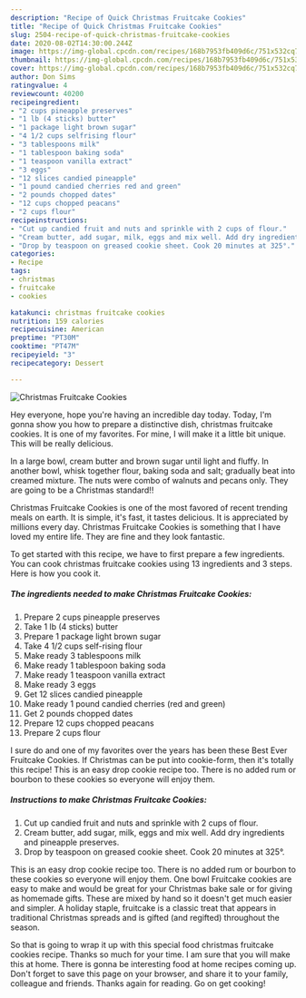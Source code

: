 ```yaml
---
description: "Recipe of Quick Christmas Fruitcake Cookies"
title: "Recipe of Quick Christmas Fruitcake Cookies"
slug: 2504-recipe-of-quick-christmas-fruitcake-cookies
date: 2020-08-02T14:30:00.244Z
image: https://img-global.cpcdn.com/recipes/168b7953fb409d6c/751x532cq70/christmas-fruitcake-cookies-recipe-main-photo.jpg
thumbnail: https://img-global.cpcdn.com/recipes/168b7953fb409d6c/751x532cq70/christmas-fruitcake-cookies-recipe-main-photo.jpg
cover: https://img-global.cpcdn.com/recipes/168b7953fb409d6c/751x532cq70/christmas-fruitcake-cookies-recipe-main-photo.jpg
author: Don Sims
ratingvalue: 4
reviewcount: 40200
recipeingredient:
- "2 cups pineapple preserves"
- "1 lb (4 sticks) butter"
- "1 package light brown sugar"
- "4 1/2 cups selfrising flour"
- "3 tablespoons milk"
- "1 tablespoon baking soda"
- "1 teaspoon vanilla extract"
- "3 eggs"
- "12 slices candied pineapple"
- "1 pound candied cherries red and green"
- "2 pounds chopped dates"
- "12 cups chopped peacans"
- "2 cups flour"
recipeinstructions:
- "Cut up candied fruit and nuts and sprinkle with 2 cups of flour."
- "Cream butter, add sugar, milk, eggs and mix well. Add dry ingredients and pineapple preserves."
- "Drop by teaspoon on greased cookie sheet. Cook 20 minutes at 325°."
categories:
- Recipe
tags:
- christmas
- fruitcake
- cookies

katakunci: christmas fruitcake cookies 
nutrition: 159 calories
recipecuisine: American
preptime: "PT30M"
cooktime: "PT47M"
recipeyield: "3"
recipecategory: Dessert

---
```



![Christmas Fruitcake Cookies](https://img-global.cpcdn.com/recipes/168b7953fb409d6c/751x532cq70/christmas-fruitcake-cookies-recipe-main-photo.jpg)

Hey everyone, hope you're having an incredible day today. Today, I'm gonna show you how to prepare a distinctive dish, christmas fruitcake cookies. It is one of my favorites. For mine, I will make it a little bit unique. This will be really delicious.

In a large bowl, cream butter and brown sugar until light and fluffy. In another bowl, whisk together flour, baking soda and salt; gradually beat into creamed mixture. The nuts were combo of walnuts and pecans only. They are going to be a Christmas standard!!

Christmas Fruitcake Cookies is one of the most favored of recent trending meals on earth. It is simple, it's fast, it tastes delicious. It is appreciated by millions every day. Christmas Fruitcake Cookies is something that I have loved my entire life. They are fine and they look fantastic.


To get started with this recipe, we have to first prepare a few ingredients. You can cook christmas fruitcake cookies using 13 ingredients and 3 steps. Here is how you cook it.

<!--inarticleads1-->

##### The ingredients needed to make Christmas Fruitcake Cookies:

1. Prepare 2 cups pineapple preserves
1. Take 1 lb (4 sticks) butter
1. Prepare 1 package light brown sugar
1. Take 4 1/2 cups self-rising flour
1. Make ready 3 tablespoons milk
1. Make ready 1 tablespoon baking soda
1. Make ready 1 teaspoon vanilla extract
1. Make ready 3 eggs
1. Get 12 slices candied pineapple
1. Make ready 1 pound candied cherries (red and green)
1. Get 2 pounds chopped dates
1. Prepare 12 cups chopped peacans
1. Prepare 2 cups flour


I sure do and one of my favorites over the years has been these Best Ever Fruitcake Cookies. If Christmas can be put into cookie-form, then it&#39;s totally this recipe! This is an easy drop cookie recipe too. There is no added rum or bourbon to these cookies so everyone will enjoy them. 

<!--inarticleads2-->

##### Instructions to make Christmas Fruitcake Cookies:

1. Cut up candied fruit and nuts and sprinkle with 2 cups of flour.
1. Cream butter, add sugar, milk, eggs and mix well. Add dry ingredients and pineapple preserves.
1. Drop by teaspoon on greased cookie sheet. Cook 20 minutes at 325°.


This is an easy drop cookie recipe too. There is no added rum or bourbon to these cookies so everyone will enjoy them. One bowl Fruitcake cookies are easy to make and would be great for your Christmas bake sale or for giving as homemade gifts. These are mixed by hand so it doesn&#39;t get much easier and simpler. A holiday staple, fruitcake is a classic treat that appears in traditional Christmas spreads and is gifted (and regifted) throughout the season. 

So that is going to wrap it up with this special food christmas fruitcake cookies recipe. Thanks so much for your time. I am sure that you will make this at home. There is gonna be interesting food at home recipes coming up. Don't forget to save this page on your browser, and share it to your family, colleague and friends. Thanks again for reading. Go on get cooking!
